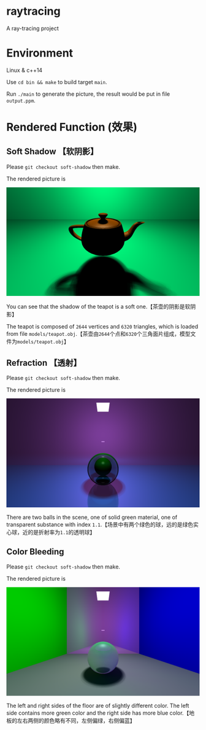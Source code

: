 # raytracing
A ray-tracing project

# Environment

Linux & c++14

Use `cd bin && make` to build target `main`.

Run `./main` to generate the picture, the result would be put in file `output.ppm`.

# Rendered Function (效果)

## Soft Shadow 【软阴影】

Please `git checkout soft-shadow` then make.

The rendered picture is

![Soft Shadow](images/soft-shadow.png)

You can see that the shadow of the teapot is a soft one.【茶壶的阴影是软阴影】

The teapot is composed of `2644` vertices and `6320` triangles, which is loaded from file `models/teapot.obj`.【茶壶由`2644`个点和`6320`个三角面片组成，模型文件为`models/teapot.obj`】

## Refraction 【透射】

Please `git checkout soft-shadow` then make.

The rendered picture is

![Soft Shadow](images/refraction.png)

There are two balls in the scene, one of solid green material, one of transparent substance with index `1.1`.【场景中有两个绿色的球，远的是绿色实心球，近的是折射率为`1.1`的透明球】

## Color Bleeding

Please `git checkout soft-shadow` then make.

The rendered picture is

![Soft Shadow](images/color-bleeding.png)

The left and right sides of the floor are of slightly different color. The left side contains more green color and the right side has more blue color.【地板的左右两侧的颜色略有不同，左侧偏绿，右侧偏蓝】


